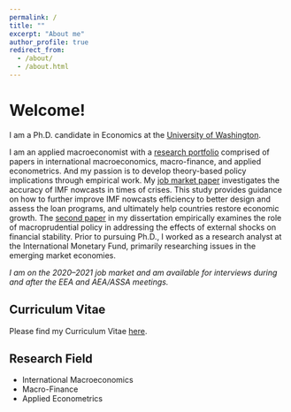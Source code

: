 ```yaml
---
permalink: /
title: ""
excerpt: "About me"
author_profile: true
redirect_from: 
  - /about/
  - /about.html
---
```


Welcome! 
======
I am a Ph.D. candidate in Economics at the [University of Washington](https://econ.washington.edu/). 

I am an applied macroeconomist with a [research portfolio](https://econmonicagr.github.io/research/) comprised of papers in international macroeconomics, macro-finance, and applied econometrics. And my passion is to develop theory-based policy implications through empirical work. My [job market paper](https://econmonicagr.github.io/files/MonicaGR_JMP.pdf) investigates the accuracy of IMF nowcasts in times of crises. This study provides guidance on how to further improve IMF nowcasts efficiency to better design and assess the loan programs, and ultimately help countries restore economic growth. The [second paper](https://econmonicagr.github.io/files/NOR_MaPP.pdf) in my dissertation empirically examines the role of macroprudential policy in addressing the effects of external shocks on financial stability. Prior to pursuing Ph.D., I worked as a research analyst at the International Monetary Fund, primarily researching issues in the emerging market economies. 

*I am on the 2020–2021 job market and am available for interviews during and after the EEA and AEA/ASSA meetings.*


Curriculum Vitae
------
Please find my Curriculum Vitae [here](https://econmonicagr.github.io/files/MonicaGR_CV.pdf).


Research Field
------
* International Macroeconomics
* Macro-Finance
* Applied Econometrics
  
  
